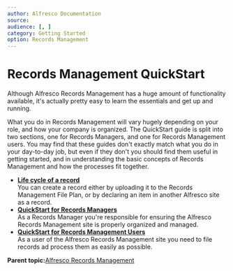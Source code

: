 ```yaml
---
author: Alfresco Documentation
source: 
audience: [, ]
category: Getting Started
option: Records Management
---
```


# Records Management QuickStart

Although Alfresco Records Management has a huge amount of functionality available, it's actually pretty easy to learn the essentials and get up and running.

What you do in Records Management will vary hugely depending on your role, and how your company is organized. The QuickStart guide is split into two sections, one for Records Managers, and one for Records Management users. You may find that these guides don't exactly match what you do in your day-to-day job, but even if they don't you should find them useful in getting started, and in understanding the basic concepts of Records Management and how the processes fit together.

-   **[Life cycle of a record](../concepts/rm-record-lifecycle.md)**  
You can create a record either by uploading it to the Records Management File Plan, or by declaring an item in another Alfresco site as a record.
-   **[QuickStart for Records Managers](../concepts/rm-gs-managers.md)**  
As a Records Manager you're responsible for ensuring the Alfresco Records Management site is properly organized and managed.
-   **[QuickStart for Records Management Users](../concepts/rm-gs-users.md)**  
As a user of the Alfresco Records Management site you need to file records ad process them as easily as possible.

**Parent topic:**[Alfresco Records Management](../concepts/welcome-rm.md)

